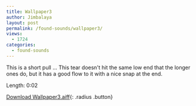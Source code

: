 ```yaml
---
title: Wallpaper3
author: Jimbalaya
layout: post
permalink: /found-sounds/wallpaper3/
views:
  - 1724
categories:
  - found-sounds
---
```


This is a short pull ... This tear doesn't hit the same low end that the longer ones do, but it has a good flow to it with a nice snap at the end.

Length: 0:02

<p><audio src='/audio/foundsounds/Wallpaper3.aiff' preload='auto' /></p>

[Download Wallpaper3.aiff][2]{: .radius .button}

 [2]: /audio/foundsounds/Wallpaper3.aiff
